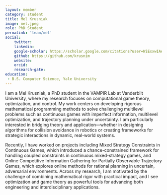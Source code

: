```yaml
---
layout: member
category: student
title: Mel Krusniak
image: mel.jpeg
role: PhD Student
permalink: 'team/mel'
social:
    twitter:
    linkedin:
    google-scholar: https://scholar.google.com/citations?user=WiExxwIAAAAJ&hl=en&oi=ao
    github: https://github.com/krusnim
    website:
    orcid: 
    research-gate: 
education:
 - B.S. Computer Science, Yale University
---
```


I am a Mel Krusniak, a PhD student in the VAMPIR Lab at Vanderbilt University, where my research focuses on computational game theory, optimization, and control. My work centers on developing rigorous mathematical programming methods to solve challenging multilevel problems such as continuous games with imperfect information, multilevel optimization, and trajectory planning under uncertainty. I am particularly interested in bridging theory and application—whether in designing algorithms for collision avoidance in robotics or creating frameworks for strategic interactions in dynamic, real-world systems.

Recently, I have worked on projects including Mixed Strategy Constraints in Continuous Games, which introduced a chance-constrained framework for handling coupled constraints in continuous mixed-strategy games, and Online Competitive Information Gathering for Partially Observable Trajectory Games, which explores online methods for rational planning in uncertain, adversarial environments. Across my research, I am motivated by the challenge of combining mathematical rigor with practical impact, and I see optimization and game theory as powerful tools for advancing both engineering and interdisciplinary applications.

